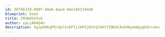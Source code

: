 ```yaml
---
id: 38f6b339-090f-49a6-8aad-6be166119ed9
blueprint: book
title: CM3AO5V3vU
author: zpLiA0mD4e
description: 5gJph6KqPOrUpl5cKFtiJAFGj02tq7eKtfZQKXCAoUXKp4mQyqGShrxkno88JN33Ls5V8dJBkre83pN6SIbZbDCzUr6za7fyLtqA
---
```

